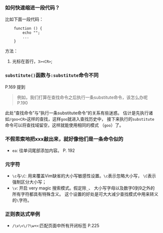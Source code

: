 ### 如何快速缩进一段代码？
比如下面一段代码：

		function () {
			echo "";
			...
		}
方法：

1. 光标在首行，`3><CR>`;
### `substitute()`函数与`:substitute`命令不同
P.169 提到

> 例如，我们打算在查找命令之后执行一条substitute命令，该怎么办呢 P.190

此处“查找命令”与“执行一条substitute命令“的关系有些迷惑。
估计是先执行诸如`/goo<CR>`这样的查找，这样`goo`就进入查找历史中，
接下来执行的`substitute`命令可以将查找域留空，这样就能使用相同的模式
（`goo`）了。

### 不假思索地把xxx敲出来，就好像他们是一条命令似的

- `ea`: 往单词尾部添加内容。 P. 192

### 元字符

- `\c`与`\C`: 用来覆盖Vim缺省的大小写敏感性设置。`\c`表示忽略大小写，
  `\C`表示强制区分大小写；
- `\v`: 开启 very magic 搜索模式。假定除`_`、
大小写字母以及数字0到9之外的所有字符都具有特殊含义。
  这个设置的好处是可大大减少查找模式中用来转义的`\`字符。

### 正则表达式举例

- `/\v\<\/?\w+>`:匹配页面中所有开闭标签 P.225
